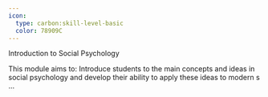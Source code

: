 ```yaml
---
icon:
  type: carbon:skill-level-basic
  color: 78909C
---
```

Introduction to Social Psychology

This module aims to: Introduce students to the main concepts and ideas in social psychology and develop their ability to apply these ideas to modern s ... 
